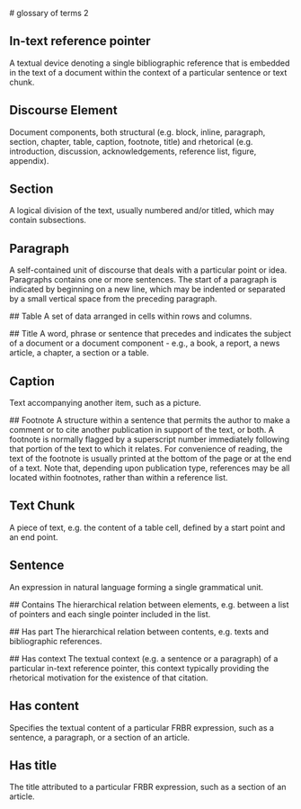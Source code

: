 # glossary of terms 2

## In-text reference pointer
A textual device denoting a single bibliographic reference that is embedded in the text of a document within the context of a particular sentence or text chunk.

## Discourse Element
Document components, both structural (e.g. block, inline, paragraph, section, chapter, table, caption, footnote, title) and rhetorical (e.g. introduction, discussion, acknowledgements, reference list, figure, appendix).

## Section
A logical division of the text, usually numbered and/or titled, which may contain subsections.

## Paragraph
A self-contained unit of discourse that deals with a particular point or idea. Paragraphs contains one or more sentences. The start of a paragraph is indicated by beginning on a new line, which may be indented or separated by a small vertical space from the preceding paragraph.

## Table
A set of data arranged in cells within rows and columns.

## Title
A word, phrase or sentence that precedes and indicates the subject of a document or a document component - e.g., a book, a report, a news article, a chapter, a section or a table.

## Caption
Text accompanying another item, such as a picture.

## Footnote
A structure within a sentence that permits the author to make a comment or to cite another publication in support of the text, or both. A footnote is normally flagged by a superscript number immediately following that portion of the text to which it relates. For convenience of reading, the text of the footnote is usually printed at the bottom of the page or at the end of a text. Note that, depending upon publication type, references may be all located within footnotes, rather than within a reference list.

## Text Chunk
A piece of text, e.g. the content of a table cell, defined by a start point and an end point.

## Sentence
An expression in natural language forming a single grammatical unit.

## Contains
The hierarchical relation between elements, e.g. between a list of pointers and each single pointer included in the list.

## Has part
The hierarchical relation between contents, e.g. texts and bibliographic references.

## Has context
The textual context (e.g. a sentence or a paragraph) of a particular in-text reference pointer, this context typically providing the rhetorical motivation for the existence of that citation.

## Has content
Specifies the textual content of a particular FRBR expression, such as a sentence, a paragraph, or a section of an article.

## Has title
The title attributed to a particular FRBR expression, such as a section of an article.
